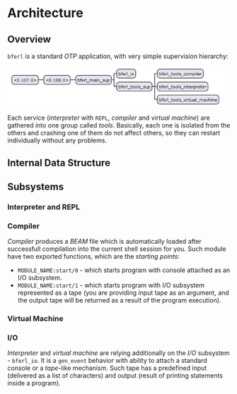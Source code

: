 # Architecture

## Overview

`bferl` is a standard *OTP* application, with very simple supervision hierarchy:

![Supervision Tree for `bferl`](/docs/supervision-tree.png)

Each service (*interpreter* with `REPL`, *compiler* and *virtual machine*) are gathered into one group called *tools*. Basically, each one is isolated from the others and crashing one of them do not affect others, so they can restart individually without any problems.

## Internal Data Structure

## Subsystems

### Interpreter and REPL

### Compiler

*Compiler* produces a *BEAM* file which is automatically loaded after successfull compilation into the current shell session for you. Such module have two exported functions, which are the *starting points*:

- `MODULE_NAME:start/0` - which starts program with console attached as an I/O subsystem.
- `MODULE_NAME:start/1` - which starts program with I/O subsystem represented as a tape (you are providing input tape as an argument, and the output tape will be returned as a result of the program execution).

### Virtual Machine

### I/O

*Interpreter* and *virtual machine* are relying additionally on the *I/O* subsystem - `bferl_io`. It is a `gen_event` behavior with ability to attach a standard console or a *tape*-like mechanism. Such tape has a predefined input (delivered as a list of characters) and output (result of printing statements inside a program).
